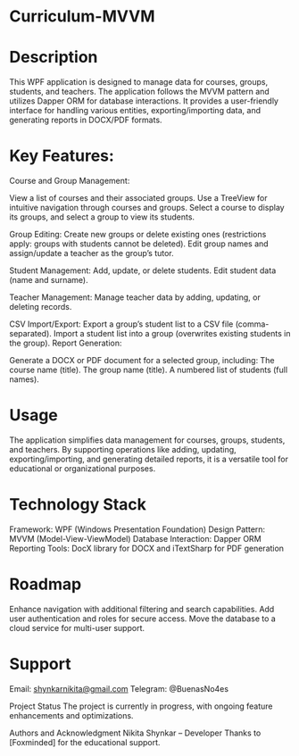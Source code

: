 # Curriculum-MVVM

# Description
This WPF application is designed to manage data for courses, groups, students, and teachers. The application follows the MVVM pattern and utilizes Dapper ORM for database interactions. It provides a user-friendly interface for handling various entities, exporting/importing data, and generating reports in DOCX/PDF formats.

# Key Features:
Course and Group Management:

View a list of courses and their associated groups.
Use a TreeView for intuitive navigation through courses and groups.
Select a course to display its groups, and select a group to view its students.

Group Editing:
Create new groups or delete existing ones (restrictions apply: groups with students cannot be deleted).
Edit group names and assign/update a teacher as the group’s tutor.

Student Management:
Add, update, or delete students.
Edit student data (name and surname).

Teacher Management:
Manage teacher data by adding, updating, or deleting records.

CSV Import/Export:
Export a group’s student list to a CSV file (comma-separated).
Import a student list into a group (overwrites existing students in the group).
Report Generation:

Generate a DOCX or PDF document for a selected group, including:
The course name (title).
The group name (title).
A numbered list of students (full names).

# Usage
The application simplifies data management for courses, groups, students, and teachers. By supporting operations like adding, updating, exporting/importing, and generating detailed reports, it is a versatile tool for educational or organizational purposes.

# Technology Stack
Framework: WPF (Windows Presentation Foundation)
Design Pattern: MVVM (Model-View-ViewModel)
Database Interaction: Dapper ORM
Reporting Tools: DocX library for DOCX and iTextSharp for PDF generation

# Roadmap
Enhance navigation with additional filtering and search capabilities.
Add user authentication and roles for secure access.
Move the database to a cloud service for multi-user support.

# Support
Email: shynkarnikita@gmail.com
Telegram: @BuenasNo4es

Project Status
The project is currently in progress, with ongoing feature enhancements and optimizations.

Authors and Acknowledgment
Nikita Shynkar – Developer
Thanks to [Foxminded] for the educational support.
